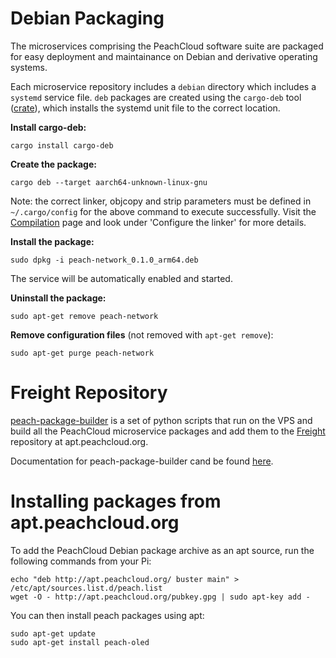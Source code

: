 # Debian Packaging

The microservices comprising the PeachCloud software suite are packaged for easy deployment and maintainance on Debian and derivative operating systems.

Each microservice repository includes a `debian` directory which includes a `systemd` service file. `deb` packages are created using the `cargo-deb` tool ([crate](https://crates.io/crates/cargo-deb)), which installs the systemd unit file to the correct location.

**Install cargo-deb:**

`cargo install cargo-deb`

**Create the package:**

`cargo deb --target aarch64-unknown-linux-gnu`

Note: the correct linker, objcopy and strip parameters must be defined in `~/.cargo/config` for the above command to execute successfully. Visit the [Compilation](/software/compilation.md) page and look under 'Configure the linker' for more details.

**Install the package:**

`sudo dpkg -i peach-network_0.1.0_arm64.deb`

The service will be automatically enabled and started.

**Uninstall the package:**

`sudo apt-get remove peach-network`

**Remove configuration files** (not removed with `apt-get remove`):

`sudo apt-get purge peach-network`


# Freight Repository 

[peach-package-builder](https://github.com/peachcloud/peach-package-builder) is a set of python scripts that run on the VPS and build all the PeachCloud microservice
packages and add them to the [Freight](https://github.com/rcrowley/freight) repository at apt.peachcloud.org. 

Documentation for peach-package-builder
cand be found [here](https://github.com/peachcloud/peach-package-builder).


# Installing packages from apt.peachcloud.org

To add the PeachCloud Debian package archive as an apt source, run the following commands from your Pi:

```
echo "deb http://apt.peachcloud.org/ buster main" > /etc/apt/sources.list.d/peach.list
wget -O - http://apt.peachcloud.org/pubkey.gpg | sudo apt-key add -
```

You can then install peach packages using apt:

```
sudo apt-get update
sudo apt-get install peach-oled
```




